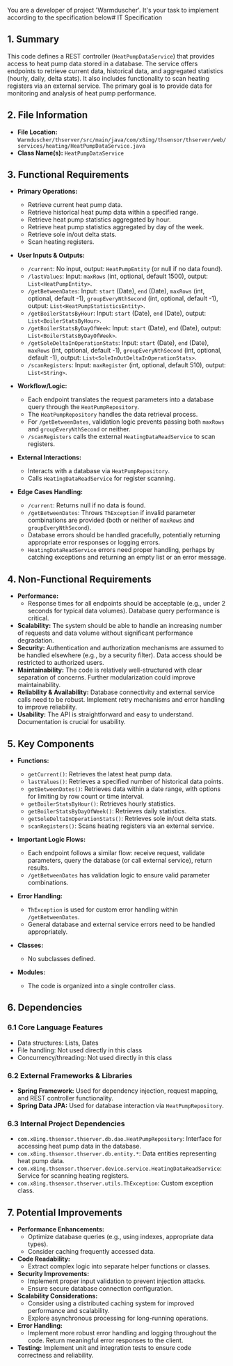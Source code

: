 You are a developer of project 'Warmduscher'. It's your task to implement according to the specification below# IT Specification

## 1. Summary

This code defines a REST controller (`HeatPumpDataService`) that provides access to heat pump data stored in a database. The service offers endpoints to retrieve current data, historical data, and aggregated statistics (hourly, daily, delta stats). It also includes functionality to scan heating registers via an external service. The primary goal is to provide data for monitoring and analysis of heat pump performance.

## 2. File Information

- **File Location:** `Warmduscher/thserver/src/main/java/com/x8ing/thsensor/thserver/web/services/heating/HeatPumpDataService.java`
- **Class Name(s):** `HeatPumpDataService`

## 3. Functional Requirements

- **Primary Operations:**
    - Retrieve current heat pump data.
    - Retrieve historical heat pump data within a specified range.
    - Retrieve heat pump statistics aggregated by hour.
    - Retrieve heat pump statistics aggregated by day of the week.
    - Retrieve sole in/out delta stats.
    - Scan heating registers.

- **User Inputs & Outputs:**
    - `/current`: No input, output: `HeatPumpEntity` (or null if no data found).
    - `/lastValues`: Input: `maxRows` (int, optional, default 1500), output: `List<HeatPumpEntity>`.
    - `/getBetweenDates`: Input: `start` (Date), `end` (Date), `maxRows` (int, optional, default -1), `groupEveryNthSecond` (int, optional, default -1), output: `List<HeatPumpStatisticsEntity>`.
    - `/getBoilerStatsByHour`: Input: `start` (Date), `end` (Date), output: `List<BoilerStatsByHour>`.
    - `/getBoilerStatsByDayOfWeek`: Input: `start` (Date), `end` (Date), output: `List<BoilerStatsByDayOfWeek>`.
    - `/getSoleDeltaInOperationStats`: Input: `start` (Date), `end` (Date), `maxRows` (int, optional, default -1), `groupEveryNthSecond` (int, optional, default -1), output: `List<SoleInOutDeltaInOperationStats>`.
    - `/scanRegisters`: Input: `maxRegister` (int, optional, default 510), output: `List<String>`.

- **Workflow/Logic:**
    - Each endpoint translates the request parameters into a database query through the `HeatPumpRepository`.
    - The `HeatPumpRepository` handles the data retrieval process.
    -  For `/getBetweenDates`, validation logic prevents passing both `maxRows` and `groupEveryNthSecond` or neither.
    -  `/scanRegisters` calls the external `HeatingDataReadService` to scan registers.

- **External Interactions:**
    - Interacts with a database via `HeatPumpRepository`.
    - Calls `HeatingDataReadService` for register scanning.

- **Edge Cases Handling:**
    - `/current`: Returns null if no data is found.
    - `/getBetweenDates`:  Throws `ThException` if invalid parameter combinations are provided (both or neither of `maxRows` and `groupEveryNthSecond`).
    - Database errors should be handled gracefully, potentially returning appropriate error responses or logging errors.
    - `HeatingDataReadService` errors need proper handling, perhaps by catching exceptions and returning an empty list or an error message.

## 4. Non-Functional Requirements

- **Performance:**
    - Response times for all endpoints should be acceptable (e.g., under 2 seconds for typical data volumes). Database query performance is critical.
- **Scalability:** The system should be able to handle an increasing number of requests and data volume without significant performance degradation.
- **Security:** Authentication and authorization mechanisms are assumed to be handled elsewhere (e.g., by a security filter).  Data access should be restricted to authorized users.
- **Maintainability:** The code is relatively well-structured with clear separation of concerns. Further modularization could improve maintainability.
- **Reliability & Availability:** Database connectivity and external service calls need to be robust. Implement retry mechanisms and error handling to improve reliability.
- **Usability:** The API is straightforward and easy to understand.  Documentation is crucial for usability.

## 5. Key Components

- **Functions:**
    - `getCurrent()`: Retrieves the latest heat pump data.
    - `lastValues()`: Retrieves a specified number of historical data points.
    - `getBetweenDates()`: Retrieves data within a date range, with options for limiting by row count or time interval.
    - `getBoilerStatsByHour()`: Retrieves hourly statistics.
    - `getBoilerStatsByDayOfWeek()`: Retrieves daily statistics.
    - `getSoleDeltaInOperationStats()`: Retrieves sole in/out delta stats.
    - `scanRegisters()`: Scans heating registers via an external service.

- **Important Logic Flows:**
    - Each endpoint follows a similar flow: receive request, validate parameters, query the database (or call external service), return results.
    - `/getBetweenDates` has validation logic to ensure valid parameter combinations.

- **Error Handling:**
    - `ThException` is used for custom error handling within `/getBetweenDates`.
    - General database and external service errors need to be handled appropriately.

- **Classes:**
    - No subclasses defined.

- **Modules:**
    -  The code is organized into a single controller class.

## 6. Dependencies

### 6.1 Core Language Features

- Data structures: Lists, Dates
- File handling: Not used directly in this class
- Concurrency/threading: Not used directly in this class

### 6.2 External Frameworks & Libraries

- **Spring Framework:** Used for dependency injection, request mapping, and REST controller functionality.
- **Spring Data JPA:** Used for database interaction via `HeatPumpRepository`.

### 6.3 Internal Project Dependencies

- `com.x8ing.thsensor.thserver.db.dao.HeatPumpRepository`: Interface for accessing heat pump data in the database.
- `com.x8ing.thsensor.thserver.db.entity.*`: Data entities representing heat pump data.
- `com.x8ing.thsensor.thserver.device.service.HeatingDataReadService`: Service for scanning heating registers.
- `com.x8ing.thsensor.thserver.utils.ThException`: Custom exception class.

## 7. Potential Improvements

- **Performance Enhancements:**
    - Optimize database queries (e.g., using indexes, appropriate data types).
    - Consider caching frequently accessed data.
- **Code Readability:**
    - Extract complex logic into separate helper functions or classes.
- **Security Improvements:**
    - Implement proper input validation to prevent injection attacks.
    - Ensure secure database connection configuration.
- **Scalability Considerations:**
    - Consider using a distributed caching system for improved performance and scalability.
    - Explore asynchronous processing for long-running operations.
- **Error Handling:**
    - Implement more robust error handling and logging throughout the code.  Return meaningful error responses to the client.
- **Testing:** Implement unit and integration tests to ensure code correctness and reliability.